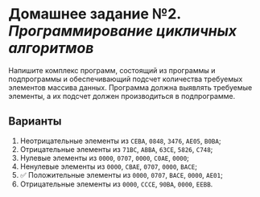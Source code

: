 # Домашнее задание №2. *Программирование цикличных алгоритмов*

Напишите комплекс программ, состоящий из программы и подпрограммы и
обеспечивающий подсчет количества требуемых элементов массива данных.
Программа должна выявлять требуемые элементы, а их подсчет должен
производиться в подпрограмме.

## Варианты

1. Неотрицательные элементы из `CEBA`, `0848`, `3476`, `AE05`, `B0BA`;
2. Отрицательные элементы из `71BC`, `ABBA`, `63CE`, `5826`, `C748`;
3. Нулевые элементы из `0000`, `0707`, `0000`, `C0AE`, `0000`;
4. Ненулевые элементы из `0000`, `CBAE`, `0707`, `0000`, `BACE`;
5. ✅ Положительные элементы из `0000`, `0707`, `BACE`, `0000`, `AE01`;
6. Отрицательные элементы из `0000`, `CCCE`, `90BA`, `0000`, `EEBB`.
